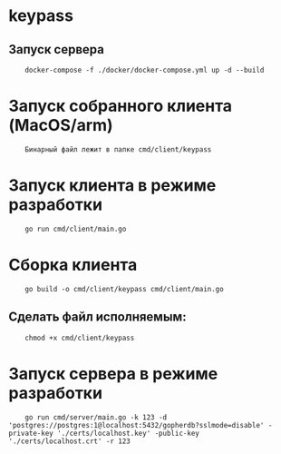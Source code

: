 # keypass

## Запуск сервера 

        docker-compose -f ./docker/docker-compose.yml up -d --build

# Запуск собранного клиента (MacOS/arm)

        Бинарный файл лежит в папке cmd/client/keypass

# Запуск клиента в режиме разработки

        go run cmd/client/main.go

# Сборка клиента

        go build -o cmd/client/keypass cmd/client/main.go

## Сделать файл исполняемым:
        chmod +x cmd/client/keypass

# Запуск сервера в режиме разработки

        go run cmd/server/main.go -k 123 -d 'postgres://postgres:1@localhost:5432/gopherdb?sslmode=disable' -private-key './certs/localhost.key' -public-key './certs/localhost.crt' -r 123
    
